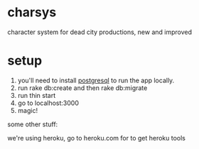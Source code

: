 # charsys
character system for dead city productions, new and improved

# setup

1. you'll need to install [postgresql](http://postgresapp.com/) to run the app locally.
2. run rake db:create and then rake db:migrate
3. run thin start
4. go to localhost:3000
5. magic!

some other stuff:

we're using heroku, go to heroku.com for to get heroku tools
